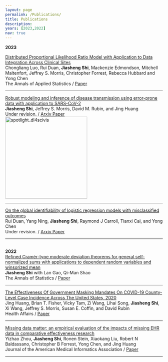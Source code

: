 ```yaml
---
layout: page
permalink: /Publications/
title: Publications
description: 
years: [2023,2022]
nav: true
---
```

<div class="Publications">


<b> 2023 </b>
	
</div>
  <div class="text">
    <div class="title"><a name="PLRM" href="">Distributed Proportional Likelihood Ratio Model with Application to Data Integration Across Clinical Sites</a>
    </div> 
    <div class="authors">
	    <span class="author">Chongliang Luo, Rui Duan</span>,
	    <span class="author"><b>Jiasheng Shi</b></span>,
	    <span class="author">Mackenzie Edmondson, Mitchell Maltenfort, Jeffrey S. Morris, Christopher Forrest, Rebecca Hubbard and Yong Chen</span>
    </div>
    <div>
                  <span class="venue">The Annals of Applied Statistics</span> /
                  <span class="tag"><a href="">Paper</a></span>
    </div>
  </div>
	

<hr>

<div class="text">
    <div class="title"><a name="COVID-TSI" href="https://arxiv.org/pdf/2212.08282.pdf">Robust modeling and inference of disease transmission using error-prone data with application to SARS-CoV-2</a>
    </div> 
    <div class="authors">
	    <span class="author"><b>Jiasheng Shi</b></span>,
	    <span class="author">Jeffrey S. Morris, David M. Rubin, and Jing Huang</span>
    </div>
    <div>
                  <span class="venue">Under revision.</span> /
                  <span class="tag"><a href="https://arxiv.org/pdf/2212.08282.pdf">Arxiv Paper</a></span> 
    </div>
    </div>
	 <div class="img"><img class="img_responsive" src="http://Jiasheng-Shi.github.io/assets/img/publications/COVID-TSI1.jpg" style="border:1px solid black width:601px;height:262px;" alt="spotlight_dl4scivis" class="center">
    </div>
  </div>

<hr>

  <div class="text">
    <div class="title"><a name="identifiability" href="https://arxiv.org/pdf/2103.12846.pdf">On the global identifiability of logistic regression models with misclassified outcomes</a>
    </div> 
    <div class="authors">
	    <span class="author">Rui Duan, Yang Ning</span>,
	    <span class="author"><b>Jiasheng Shi</b></span>,
	    <span class="author">Raymond J Carroll, Tianxi Cai, and Yong Chen</span>
    </div>
    <div>
                  <span class="venue">Under revision.</span> /
                  <span class="tag"><a href="https://arxiv.org/pdf/2103.12846.pdf">Arxiv Paper</a></span>
    </div>
  </div>
	

<hr>


<br> 	  
<b> 2022 </b> 
<br/>

  <div class="text">
    <div class="title"><a name="RefindDeviationTheorem" href="http://Jiasheng-Shi.github.io/assets/pdf/RefindDeviationTheorem2022.pdf">Refined Cramér-type moderate deviation theorems for general self-normalized sums with applications to dependent random variables and winsorized mean</a>
    </div> 
    <div class="authors">
	    <span class="author"><b>Jiasheng Shi</b></span>
	    <span class="author">with Lan Gao, Qi-Man Shao</span>
    </div>
    <div>
                  <span class="venue">The Annals of Statistics</span> /
                  <span class="tag"><a href="http://Jiasheng-Shi.github.io/assets/pdf/RefindDeviationTheorem2022.pdf">Paper</a></span> 
    </div>
  </div>
	

<hr>
	
  <div class="text">
    <div class="title"><a name="MaskingMandates" href="http://Jiasheng-Shi.github.io/assets/pdf/MaskingMandatesHealthAffair.pdf">The Effectiveness Of Government Masking Mandates On COVID-19 County-Level Case Incidence Across The United States, 2020</a>
    </div> 
    <div class="authors">
	    <span class="author">Jing Huang, Brian T. Fisher, Vicky Tam, Zi Wang, Lihai Song</span>,
	    <span class="author"><b>Jiasheng Shi</b></span>,
	    <span class="author">Xi Wang, Jeffrey S. Morris, Susan E. Coffin, and David Rubin</span>
    </div>
    <div>
                  <span class="venue">Health Affairs</span> /
                  <span class="tag"><a href="http://Jiasheng-Shi.github.io/assets/pdf/MaskingMandatesHealthAffair.pdf">Paper</a></span>
    </div>
  </div>
	

<hr>


  <div class="text">
    <div class="title"><a name="EHRMissingness" href="https://academic.oup.com/jamia/article-abstract/30/7/1246/7126960">Missing data matter: an empirical evaluation of the impacts of missing EHR data in comparative effectiveness research</a>
    </div> 
    <div class="authors">
	    <span class="author">Yizhao Zhou</span>,
	    <span class="author"><b>Jiasheng Shi</b></span>,
	    <span class="author">Ronen Stein, Xiaokang Liu, Robert N Baldassano, Christopher B Forrest, Yong Chen, and Jing Huang</span>
    </div>
    <div>
                  <span class="venue">Journal of the American Medical Informatics Association</span> /
                  <span class="tag"><a href="https://academic.oup.com/jamia/article-abstract/30/7/1246/7126960">Paper</a></span>
    </div>
  </div>
	

<hr>
